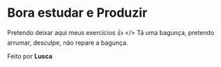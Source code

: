 <h1> Bora estudar e Produzir </h1>

 Pretendo deixar aqui meus exercícios 👍 </>
 Tá uma bagunça, pretendo arrumar, desculpe, não repare a bagunça.

 Feito por <strong>Lusca<strong>
